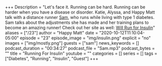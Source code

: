 +++
Description = "Let's face it. Running can be hard. Running can be harder when you have a disease or disorder. Katie, Alyssa, and Happy Matt talk with a distance runner [Sam](https://www.instagram.com/willrun4insulin/), who runs while living with type 1 diabetes. Sam talks about the adjustments she has made and her training plans to become an amazing runner! Check out her site as well: [Will Run for Insulin](https://willrunforinsulin.com/)"
aliases = ["/23"]
author = "Happy Matt"
date = "2020-10-12T11:10:04-05:00"
episode = "23"
episode_image = "img/insulin.png"
explicit = "no"
images = ["img/mostly.png"]
guests = ["sam"]
news_keywords = []
podcast_duration = "00:34:27"
podcast_file = "Sam.mp3"
podcast_bytes = ""
title = "Running For Insulin"
youtube = ""
categories = []
series = []
tags = ["Diabetes", "Running", "Insulin", "Guest"]
+++

